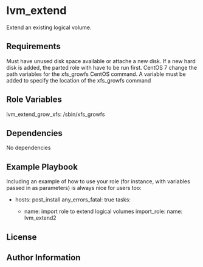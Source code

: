 lvm_extend
=========

Extend an existing logical volume.

Requirements
------------

Must have unused disk space available or attache a new disk. If a new hard disk is added, the parted role with have to be run first.
CentOS 7 change the path variables for the xfs_growfs CentOS command. A variable must be added to specify the location of the xfs_growfs command

Role Variables
--------------

lvm_extend_grow_xfs: /sbin/xfs_growfs

Dependencies
------------

No dependencies

Example Playbook
----------------

Including an example of how to use your role (for instance, with variables passed in as parameters) is always nice for users too:

- hosts: post_install
  any_errors_fatal: true
  tasks:

    - name: import role to extend logical volumes
      import_role:
        name: lvm_extend2

License
-------


Author Information
------------------
